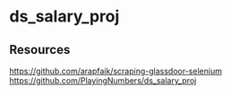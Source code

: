 # ds_salary_proj

## Resources
https://github.com/arapfaik/scraping-glassdoor-selenium  
https://github.com/PlayingNumbers/ds_salary_proj



